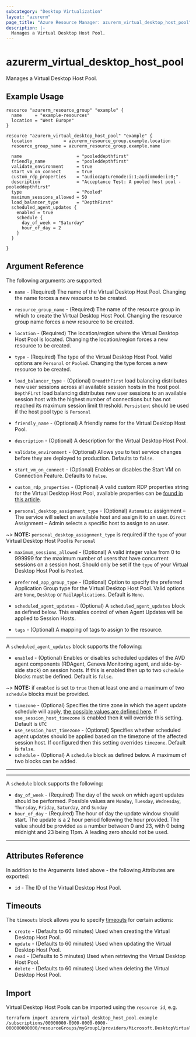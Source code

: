 ```yaml
---
subcategory: "Desktop Virtualization"
layout: "azurerm"
page_title: "Azure Resource Manager: azurerm_virtual_desktop_host_pool"
description: |-
  Manages a Virtual Desktop Host Pool.
---
```


# azurerm_virtual_desktop_host_pool

Manages a Virtual Desktop Host Pool.

## Example Usage

```hcl
resource "azurerm_resource_group" "example" {
  name     = "example-resources"
  location = "West Europe"
}

resource "azurerm_virtual_desktop_host_pool" "example" {
  location            = azurerm_resource_group.example.location
  resource_group_name = azurerm_resource_group.example.name

  name                     = "pooleddepthfirst"
  friendly_name            = "pooleddepthfirst"
  validate_environment     = true
  start_vm_on_connect      = true
  custom_rdp_properties    = "audiocapturemode:i:1;audiomode:i:0;"
  description              = "Acceptance Test: A pooled host pool - pooleddepthfirst"
  type                     = "Pooled"
  maximum_sessions_allowed = 50
  load_balancer_type       = "DepthFirst"
  scheduled_agent_updates {
    enabled = true
    schedule {
      day_of_week = "Saturday"
      hour_of_day = 2
    }
  }

}
```

## Argument Reference

The following arguments are supported:

* `name` - (Required) The name of the Virtual Desktop Host Pool. Changing the name
    forces a new resource to be created.

* `resource_group_name` - (Required) The name of the resource group in which to
    create the Virtual Desktop Host Pool. Changing the resource group name forces
    a new resource to be created.

* `location` - (Required) The location/region where the Virtual Desktop Host Pool is
    located. Changing the location/region forces a new resource to be created.

* `type` - (Required) The type of the Virtual Desktop Host Pool. Valid options are
    `Personal` or `Pooled`. Changing the type forces a new resource to be created.

* `load_balancer_type` -  (Optional) `BreadthFirst` load balancing distributes new user sessions across all available session hosts in the host pool.
    `DepthFirst` load balancing distributes new user sessions to an available session host with the highest number of connections but has not reached its maximum session limit threshold.
    `Persistent` should be used if the host pool type is `Personal`

* `friendly_name` - (Optional) A friendly name for the Virtual Desktop Host Pool.

* `description` - (Optional) A description for the Virtual Desktop Host Pool.

* `validate_environment` -  (Optional) Allows you to test service changes before they are deployed to production. Defaults to `false`.  

* `start_vm_on_connect` -  (Optional) Enables or disables the Start VM on Connection Feature. Defaults to `false`.    

* `custom_rdp_properties` - (Optional) A valid custom RDP properties string for the Virtual Desktop Host Pool, available properties can be [found in this article](https://docs.microsoft.com/windows-server/remote/remote-desktop-services/clients/rdp-files).

* `personal_desktop_assignment_type` - (Optional) `Automatic` assignment – The service will select an available host and assign it to an user.
    `Direct` Assignment – Admin selects a specific host to assign to an user.

~> **NOTE:** `personal_desktop_assignment_type` is required if the `type` of your Virtual Desktop Host Pool is `Personal`

* `maximum_sessions_allowed` - (Optional) A valid integer value from 0 to 999999 for the maximum number of users that have concurrent sessions on a session host.
    Should only be set if the `type` of your Virtual Desktop Host Pool is `Pooled`.

* `preferred_app_group_type` - (Optional) Option to specify the preferred Application Group type for the Virtual Desktop Host Pool.
    Valid options are `None`, `Desktop` or `RailApplications`. Default is `None`.

* `scheduled_agent_updates` - (Optional) A `scheduled_agent_updates` block as defined below. This enables control of when Agent Updates will be applied to Session Hosts.

* `tags` - (Optional) A mapping of tags to assign to the resource.

---

A `scheduled_agent_updates` block supports the following:

* `enabled` - (Optional) Enables or disables scheduled updates of the AVD agent components (RDAgent, Geneva Monitoring agent, and side-by-side stack) on session hosts. If this is enabled then up to two `schedule` blocks must be defined. Default is `false`.

~> **NOTE:** if `enabled` is set to `true` then at least one and a maximum of two `schedule` blocks must be provided.

* `timezone` - (Optional) Specifies the time zone in which the agent update schedule will apply, [the possible values are defined here](https://jackstromberg.com/2017/01/list-of-time-zones-consumed-by-azure/). If `use_session_host_timezone` is enabled then it will override this setting. Default is `UTC`
* `use_session_host_timezone` - (Optional) Specifies whether scheduled agent updates should be applied based on the timezone of the affected session host. If configured then this setting overrides `timezone`. Default is `false`.
* `schedule` - (Optional) A `schedule` block as defined below. A maximum of two blocks can be added. 

---
---

A `schedule` block supports the following:

* `day_of_week` - (Required) The day of the week on which agent updates should be performed. Possible values are `Monday`, `Tuesday`, `Wednesday`, `Thursday`, `Friday`, `Saturday`, and `Sunday`
* `hour_of_day` - (Required) The hour of day the update window should start. The update is a 2 hour period following the hour provided. The value should be provided as a number between 0 and 23, with 0 being midnight and 23 being 11pm. A leading zero should not be used.

---


## Attributes Reference

In addition to the Arguments listed above - the following Attributes are exported:

* `id` - The ID of the Virtual Desktop Host Pool.

## Timeouts

The `timeouts` block allows you to specify [timeouts](https://www.terraform.io/language/resources/syntax#operation-timeouts) for certain actions:

* `create` - (Defaults to 60 minutes) Used when creating the Virtual Desktop Host Pool.
* `update` - (Defaults to 60 minutes) Used when updating the Virtual Desktop Host Pool.
* `read` - (Defaults to 5 minutes) Used when retrieving the Virtual Desktop Host Pool.
* `delete` - (Defaults to 60 minutes) Used when deleting the Virtual Desktop Host Pool.


## Import

Virtual Desktop Host Pools can be imported using the `resource id`, e.g.

```
terraform import azurerm_virtual_desktop_host_pool.example /subscriptions/00000000-0000-0000-0000-000000000000/resourceGroups/myGroup1/providers/Microsoft.DesktopVirtualization/hostpools/myhostpool
```
